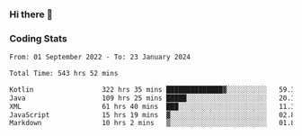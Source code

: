 ### Hi there 👋

<!--
**Girrafeec/girrafeec** is a ✨ _special_ ✨ repository because its `README.md` (this file) appears on your GitHub profile.

Here are some ideas to get you started:

- 🔭 I’m currently working on ...
- 🌱 I’m currently learning ...
- 👯 I’m looking to collaborate on ...
- 🤔 I’m looking for help with ...
- 💬 Ask me about ...
- 📫 How to reach me: ...
- 😄 Pronouns: ...
- ⚡ Fun fact: ...
-->

### Coding Stats
<!--START_SECTION:waka-->

```txt
From: 01 September 2022 - To: 23 January 2024

Total Time: 543 hrs 52 mins

Kotlin                 322 hrs 35 mins ██████████████▓░░░░░░░░░░   59.31 %
Java                   109 hrs 25 mins █████░░░░░░░░░░░░░░░░░░░░   20.12 %
XML                    61 hrs 40 mins  ███░░░░░░░░░░░░░░░░░░░░░░   11.34 %
JavaScript             15 hrs 19 mins  ▓░░░░░░░░░░░░░░░░░░░░░░░░   02.82 %
Markdown               10 hrs 2 mins   ▒░░░░░░░░░░░░░░░░░░░░░░░░   01.84 %
```

<!--END_SECTION:waka-->
